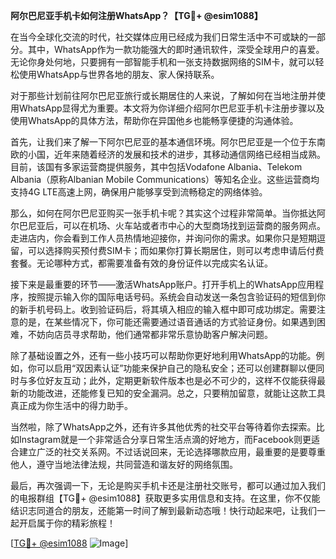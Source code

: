 **阿尔巴尼亚手机卡如何注册WhatsApp？【TG💪+ @esim1088】**

在当今全球化交流的时代，社交媒体应用已经成为我们日常生活中不可或缺的一部分。其中，WhatsApp作为一款功能强大的即时通讯软件，深受全球用户的喜爱。无论你身处何地，只要拥有一部智能手机和一张支持数据网络的SIM卡，就可以轻松使用WhatsApp与世界各地的朋友、家人保持联系。

对于那些计划前往阿尔巴尼亚旅行或长期居住的人来说，了解如何在当地注册并使用WhatsApp显得尤为重要。本文将为你详细介绍阿尔巴尼亚手机卡注册步骤以及使用WhatsApp的具体方法，帮助你在异国他乡也能畅享便捷的沟通体验。

首先，让我们来了解一下阿尔巴尼亚的基本通信环境。阿尔巴尼亚是一个位于东南欧的小国，近年来随着经济的发展和技术的进步，其移动通信网络已经相当成熟。目前，该国有多家运营商提供服务，其中包括Vodafone Albania、Telekom Albania（原称Albanian Mobile Communications）等知名企业。这些运营商均支持4G LTE高速上网，确保用户能够享受到流畅稳定的网络体验。

那么，如何在阿尔巴尼亚购买一张手机卡呢？其实这个过程非常简单。当你抵达阿尔巴尼亚后，可以在机场、火车站或者市中心的大型商场找到运营商的服务网点。走进店内，你会看到工作人员热情地迎接你，并询问你的需求。如果你只是短期逗留，可以选择购买预付费SIM卡；而如果你打算长期居住，则可以考虑申请后付费套餐。无论哪种方式，都需要准备有效的身份证件以完成实名认证。

接下来是最重要的环节——激活WhatsApp账户。打开手机上的WhatsApp应用程序，按照提示输入你的国际电话号码。系统会自动发送一条包含验证码的短信到你的新手机号码上。收到验证码后，将其填入相应的输入框中即可成功绑定。需要注意的是，在某些情况下，你可能还需要通过语音通话的方式验证身份。如果遇到困难，不妨向店员寻求帮助，他们通常都非常乐意协助客户解决问题。

除了基础设置之外，还有一些小技巧可以帮助你更好地利用WhatsApp的功能。例如，你可以启用“双因素认证”功能来保护自己的隐私安全；还可以创建群聊以便同时与多位好友互动；此外，定期更新软件版本也是必不可少的，这样不仅能获得最新的功能改进，还能修复已知的安全漏洞。总之，只要稍加留意，就能让这款工具真正成为你生活中的得力助手。

当然啦，除了WhatsApp之外，还有许多其他优秀的社交平台等待着你去探索。比如Instagram就是一个非常适合分享日常生活点滴的好地方，而Facebook则更适合建立广泛的社交关系网。不过话说回来，无论选择哪款应用，最重要的是要尊重他人，遵守当地法律法规，共同营造和谐友好的网络氛围。

最后，再次强调一下，无论是购买手机卡还是注册社交账号，都可以通过加入我们的电报群组【TG💪+ @esim1088】获取更多实用信息和支持。在这里，你不仅能结识志同道合的朋友，还能第一时间了解到最新动态哦！快行动起来吧，让我们一起开启属于你的精彩旅程！

[[TG💪+ @esim1088](https://t.me/s/esim1088) ![Image](https://i.postimg.cc/4NQfJmqS/Snipaste-2025-05-13-00-14-12.png)]
